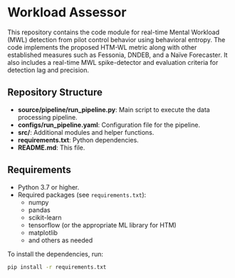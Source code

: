 # Workload Assessor

This repository contains the code module for real-time Mental Workload (MWL) detection from pilot control behavior using behavioral entropy. The code implements the proposed HTM-WL metric along with other established measures such as Fessonia, DNDEB, and a Naïve Forecaster. It also includes a real-time MWL spike-detector and evaluation criteria for detection lag and precision.

## Repository Structure

- **source/pipeline/run_pipeline.py**: Main script to execute the data processing pipeline.
- **configs/run_pipeline.yaml**: Configuration file for the pipeline.
- **src/**: Additional modules and helper functions.
- **requirements.txt**: Python dependencies.
- **README.md**: This file.

## Requirements

- Python 3.7 or higher.
- Required packages (see `requirements.txt`):
  - numpy
  - pandas
  - scikit-learn
  - tensorflow (or the appropriate ML library for HTM)
  - matplotlib
  - and others as needed

To install the dependencies, run:

```bash
pip install -r requirements.txt
